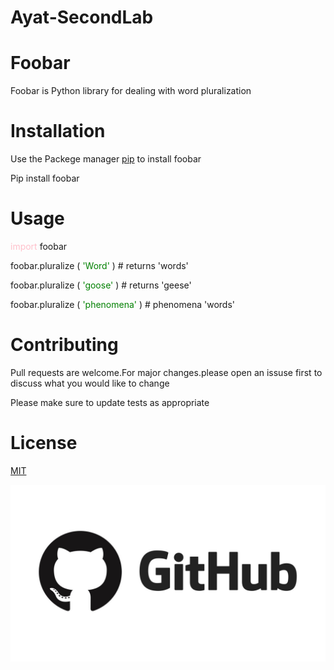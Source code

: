# Ayat-SecondLab
# Foobar
Foobar is Python library for dealing with word pluralization
# Installation
Use the Packege manager [pip](https://github.com/ayabakry/Ayat-SecondLab/tree/dev) to install foobar

Pip install foobar
# Usage
<span style="color: pink "> import </span> foobar

foobar.pluralize (<span style="color: green "> 'Word' </span> )  # returns 'words'

foobar.pluralize (<span style="color: green "> 'goose' </span> ) # returns 'geese'

foobar.pluralize (<span style="color: green "> 'phenomena' </span> ) # phenomena 'words'

# Contributing
Pull requests are welcome.For major changes.please open an issuse first to discuss what you would like to change

Please make sure to update tests as appropriate
# License
[MIT](https://github.com/ayabakry/Ayat-SecondLab/tree/dev)

![img](https://github.com/ayabakry/Ayat-SecondLab/blob/main/imgs/maxresdefault.jpg)